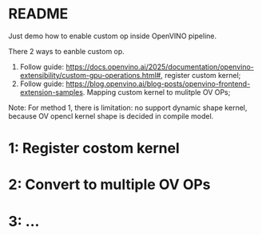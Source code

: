 # README
Just demo how to enable custom op inside OpenVINO pipeline.

There 2 ways to eanble custom op.
1. Follow guide: https://docs.openvino.ai/2025/documentation/openvino-extensibility/custom-gpu-operations.html#, register custom kernel;
2. Follow guide: https://blog.openvino.ai/blog-posts/openvino-frontend-extension-samples. Mapping custom kernel to mulitple OV OPs;

Note: For method 1, there is limitation: no support dynamic shape kernel, because OV opencl kernel shape is decided in compile model.

# 1: Register costom kernel

# 2: Convert to multiple OV OPs

# 3: ...